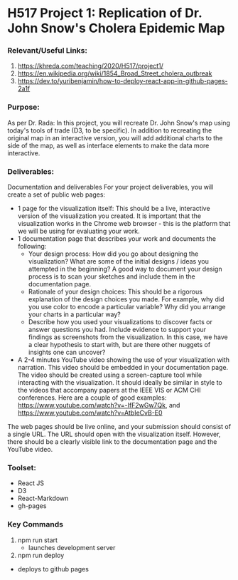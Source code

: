 # H517 Project 1: Replication of Dr. John Snow's Cholera Epidemic Map

### Relevant/Useful Links:

1. https://khreda.com/teaching/2020/H517/project1/
2. https://en.wikipedia.org/wiki/1854_Broad_Street_cholera_outbreak
3. https://dev.to/yuribenjamin/how-to-deploy-react-app-in-github-pages-2a1f

### Purpose:

As per Dr. Rada:
In this project, you will recreate Dr. John Snow's map using today's tools of trade (D3, to be specific).
In addition to recreating the original map in an interactive version, you will add additional charts to the
side of the map, as well as interface elements to make the data more interactive.

### Deliverables:

Documentation and deliverables
For your project deliverables, you will create a set of public web pages:

- 1 page for the visualization itself: This should be a live, interactive version of the visualization you created. It is important that the visualization works in the Chrome web browser - this is the platform that we will be using for evaluating your work.
- 1 documentation page that describes your work and documents the following:
  - Your design process: How did you go about designing the visualization? What are some of the initial designs / ideas you attempted in the beginning? A good way to document your design process is to scan your sketches and include them in the documentation page.
  - Rationale of your design choices: This should be a rigorous explanation of the design choices you made. For example, why did you use color to encode a particular variable? Why did you arrange your charts in a particular way?
  - Describe how you used your visualizations to discover facts or answer questions you had. Include evidence to support your findings as screenshots from the visualization. In this case, we have a clear hypothesis to start with, but are there other nuggets of insights one can uncover?
- A 2-4 minutes YouTube video showing the use of your visualization with narration. This video should be embedded in your documentation page. The video should be created using a screen-capture tool while interacting with the visualization. It should ideally be similar in style to the videos that accompany papers at the IEEE VIS or ACM CHI conferences. Here are a couple of good examples: https://www.youtube.com/watch?v=-IfF2wGw7Qk, and https://www.youtube.com/watch?v=AtbIeCvB-E0

The web pages should be live online, and your submission should consist of a single URL. The URL should open with the visualization itself. However, there should be a clearly visible link to the documentation page and the YouTube video.

### Toolset:

- React JS
- D3
- React-Markdown
- gh-pages

### Key Commands

1. npm run start
   - launches development server
2. npm run deploy

- deploys to github pages
